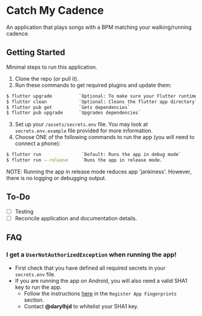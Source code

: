 # Catch My Cadence

An application that plays songs with a BPM matching your walking/running cadence.

## Getting Started
Minimal steps to run this application.
1. Clone the repo (or pull it).
2. Run these commands to get required plugins and update them:
```cmd
$ flutter upgrade          `Optional: To make sure your Flutter runtime is up to date`
$ flutter clean            `Optional: Cleans the flutter app directory`
$ flutter pub get          `Gets dependencies`
$ flutter pub upgrade      `Upgrades dependencies`

```
3. Set up your `/assets/secrets.env` file. You may look at `secrets.env.example` file provided for more
information.
4. Choose ONE of the following commands to run the app (you will need to connect a phone):
```cmd
$ flutter run               `Default: Runs the app in debug mode`
$ flutter run --release     `Runs the app in release mode.`
```
NOTE: Running the app in release mode reduces app 'jankiness'. However, there is no logging or debugging
output.

## To-Do
- [ ] Testing
- [ ] Reconcile application and documentation details.

## FAQ
### I get a `UserNotAuthorizedException` when running the app!
- First check that you have defined all required secrets in your `secrets.env` file.
- If you are running the app on Android, you will also need a valid SHA1 key to run the app. 
    - Follow the instructions [here](https://developer.spotify.com/documentation/android/quick-start/index%20copy/) 
    in the `Register App Fingerprints` section.
    - Contact <b>@darylhjd</b> to whitelist your SHA1 key.
